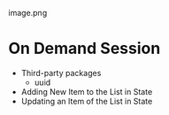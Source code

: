 image.png



# On Demand Session

- Third-party packages
  - uuid
- Adding New Item to the List in State
- Updating an Item of the List in State
